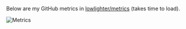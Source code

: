Below are my GitHub metrics in [lowlighter/metrics](https://github.com/lowlighter/metrics) (takes time to load).

![Metrics](https://lowlighter-metrics.toki317.dev/motoki317?template=classic&isocalendar=1&stars=1&repositories=1&activity=1&base=header%2C%20activity%2C%20community%2C%20repositories%2C%20metadata&base.indepth=false&base.hireable=false&base.skip=false&repositories.batch=100&repositories.forks=false&repositories.affiliations=owner&isocalendar=false&isocalendar.duration=full-year&stars=false&stars.limit=4&repositories=false&repositories.pinned=6&repositories.starred=0&repositories.random=0&repositories.order=featured%2C%20pinned%2C%20starred%2C%20random&activity=false&activity.limit=5&activity.load=300&activity.days=14&activity.visibility=all&activity.timestamps=false&activity.filter=all&config.timezone=Etc%2FGMT-9)

